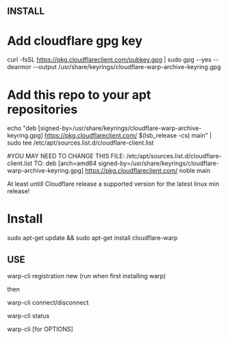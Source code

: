 ## INSTALL

# Add cloudflare gpg key
curl -fsSL https://pkg.cloudflareclient.com/pubkey.gpg | sudo gpg --yes --dearmor --output /usr/share/keyrings/cloudflare-warp-archive-keyring.gpg

# Add this repo to your apt repositories
echo "deb [signed-by=/usr/share/keyrings/cloudflare-warp-archive-keyring.gpg] https://pkg.cloudflareclient.com/ $(lsb_release -cs) main" | sudo tee /etc/apt/sources.list.d/cloudflare-client.list

#YOU MAY NEED TO CHANGE THIS FILE: /etc/apt/sources.list.d/cloudflare-client.list
TO: 
deb [arch=amd64 signed-by=/usr/share/keyrings/cloudflare-warp-archive-keyring.gpg] https://pkg.cloudflareclient.com/ noble main

At least untill Cloudflare release a supported version for the latest linux min release!

# Install
sudo apt-get update && sudo apt-get install cloudflare-warp

## USE

warp-cli registration new (run when first installing warp)

then 

warp-cli connect/disconnect

warp-cli status

warp-cli [for OPTIONS]
